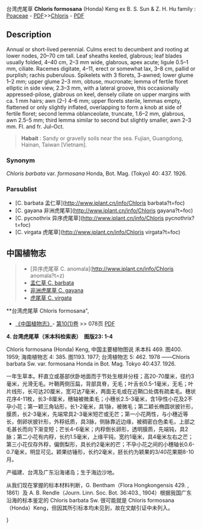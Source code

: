 台湾虎尾草 **Chloris formosana** (Honda) Keng ex B. S. Sun & Z. H. Hu
family : [Poaceae](http://www.iplant.cn/info/Poaceae?t=foc) - [PDF](http://www.iplant.cn/foc/pdf/Poaceae.pdf)>>[Chloris](http://www.iplant.cn/info/Chloris?t=foc) - [PDF](http://www.iplant.cn/foc/pdf/Chloris.pdf)

## Description

Annual or short-lived perennial. Culms erect to decumbent and rooting at lower nodes, 20–70 cm tall. Leaf sheaths keeled, glabrous; leaf blades usually folded, 4–40 cm, 2–3 mm wide, glabrous, apex acute; ligule 0.5–1 mm, ciliate. Racemes digitate, 4–11, erect or somewhat lax, 3–8 cm, pallid or purplish; rachis puberulous. Spikelets with 3 florets, 3-awned; lower glume 1–2 mm; upper glume 2–3 mm, obtuse, mucronate; lemma of fertile floret elliptic in side view, 2.3–3 mm, with a lateral groove, this occasionally appressed-pilose, glabrous on keel, densely ciliate on upper margins with ca. 1 mm hairs; awn (2–) 4–6 mm; upper florets sterile, lemmas empty, flattened or only slightly inflated, overlapping to form a knob at side of fertile floret; second lemma oblanceolate, truncate, 1.6–2 mm, glabrous, awn 2.5–5 mm; third lemma similar to second but slightly smaller, awn 2–3 mm. Fl. and fr. Jul–Oct.


> **Habait** : 
> Sandy or gravelly soils near the sea. Fujian, Guangdong, Hainan, Taiwan [Vietnam].

### Synonym
*Chloris barbata* var. *formosana* Honda, Bot. Mag. (Tokyo) 40: 437. 1926.

### Parsublist

* [C.  barbata  孟仁草](http://www.iplant.cn/info/Chloris barbata?t=foc)
* [C.  gayana  非洲虎尾草](http://www.iplant.cn/info/Chloris gayana?t=foc)
* [C.  pycnothrix  异序虎尾草](http://www.iplant.cn/info/Chloris pycnothrix?t=foc)
* [C.  virgata  虎尾草](http://www.iplant.cn/info/Chloris virgata?t=foc)


## 中国植物志

> * [异序虎尾草  C.  anomala](http://www.iplant.cn/info/Chloris anomala?t=z)
> * [孟仁草  C.  barbata](Chloris-barbata-孟仁草.md)
> * [非洲虎尾草  C.  gayana](Chloris-gayana-非洲虎尾草.md)
> * [虎尾草  C.  virgata](Chloris-virgata-虎尾草.md)


**台湾虎尾草 Chloris formosana",

* [《中国植物志》](http://www.iplant.cn/frps)- [第10(1)卷](http://www.iplant.cn/frps/vol/10(1)) >> 078页 [PDF](http://www.iplant.cn/frps/pdf/10(1)/078.pdf)


**4. 台湾虎尾草（禾本科检索表）　图版23: 1-4**

Chloris formosana (Honda) Keng, 中国主要植物图说 禾本科 469. 图400. 1959; 海南植物志 4: 385. 图1193. 1977; 台湾植物志 5: 462. 1978 ——Chloris barbata Sw. var. formosana Honda in Bot. Mag. Tokyo 40:437. 1926.

一年生草本。秆直立或基部伏卧地面而于节处生根并分枝；高20-70厘米，径约3毫米，光滑无毛。叶鞘两侧压扁，背部具脊，无毛；叶舌长0.5-1毫米，无毛；叶片线形，长可达20厘米，宽可达7毫米，两面无毛或在近鞘口处偶有疏柔毛。穗状花序4-11枚，长3-8厘米，穗轴被微柔毛；小穗长2.5-3毫米，含1孕性小花及2不孕小花；第一颖三角钻形，长1-2毫米，具1脉，被微毛；第二颖长椭圆状披针形，膜质，长2-3毫米，先端常具2-3毫米短芒或无芒；第一小花两性，与小穗近等长，倒卵状披针形，外稃纸质，具3脉，侧脉靠近边缘，被稠密白色柔毛，上部之毛甚长而向下渐变短；芒长4-6毫米；内稃倒长卵形，透明膜质，先端钝，具2脉；第二小花有内稃，长约1.5毫米，上缘平钝，宽约1毫米，具4毫米左右之芒；第三小花仅存外稃，偏倒梨形，具长约2毫米的芒；不孕小花之间的小穗轴长0.6-0.7毫米，明显可见。颖果纺锤形，长约2毫米，胚长约为颖果的3/40花果期8-10月。

产福建、台湾及广东沿海诸岛；生于海边沙地。

从我们现在掌握的标本材料判断，G. Bentham（Flora Hongkongensis 429. , 1861）及 A. B. Rendle（Journ. Linn. Soc. Bot. 36:403., 1904）根据我国广东沿海的标本鉴定的 Chloris barbata Sw. 很可能就是 Chloris formosana（Honda）Keng，但因其所引标本均未见到，故在文献引证中未列入。

}